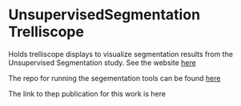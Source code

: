 # UnsupervisedSegmentation Trelliscope

Holds trelliscope displays to visualize segmentation results from the Unsupervised Segmentation study. See the website [here](https://pnnl-hubmap-proteoform-suite.github.io/unsupervisedsegmentation.io/)

The repo for running the segementation tools can be found [here](https://github.com/PNNL-HubMAP-Proteoform-Suite/UnsupervisedSegmentation)

The link to thep publication for this work is here
